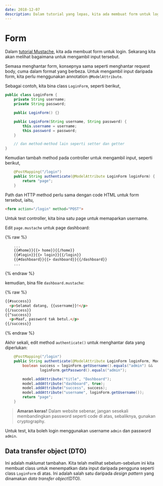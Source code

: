```yaml
---
date: 2018-12-07
description: Dalam tutorial yang lepas, kita ada membuat form untuk login. Sekarang kita akan melihat bagaimana untuk mengambil input tersebut.
---
```


# Form

Dalam [tutorial Mustache](mustache.md), kita ada membuat form untuk login.
Sekarang kita akan melihat bagaimana untuk mengambil input tersebut.

Semasa menghantar form, konsepnya sama seperti menghantar request body, cuma
dalam format yang berbeza. Untuk mengambil input daripada form, kita perlu
menggunakan annotation `@ModelAttribute`.

Sebagai contoh, kita bina class `LoginForm`, seperti berikut,

```java
public class LoginForm {
    private String username;
    private String password;

    public LoginForm() {}

    public LoginForm(String username, String password) {
        this.username = username;
        this.password = password;
    }

    // dan method-method lain seperti setter dan getter
}
```

Kemudian tambah method pada controller untuk mengambil input, seperti berikut,

```java
    @PostMapping("/login")
    public String authenticate(@ModelAttribute LoginForm loginForm) {
        return "page";
    }
```

Path dan HTTP method perlu sama dengan code HTML untuk form tersebut, iaitu,

```html
<form action="/login" method="POST">
```

Untuk test controller, kita bina satu page untuk memaparkan username.

Edit `page.mustache` untuk page dashboard:

{% raw %}
```html
    ...
    {{#home}}{{> home}}{{/home}}
    {{#login}}{{> login}}{{/login}}
    {{#dashboard}}{{> dashboard}}{{/dashboard}}
    ...
```
{% endraw %}

kemudian, bina file `dashboard.mustache`:

{% raw %}
```html
{{#success}}
  <p>Selamat datang, {{username}}!</p>
{{/success}}
{{^success}}
  <p>Maaf, password tak betul.</p>
{{/success}}
```
{% endraw %}

Akhir sekali, edit method `authenticate()` untuk menghantar data yang
diperlukan:

```java
    @PostMapping("/login")
    public String authenticate(@ModelAttribute LoginForm loginForm, Model model) {
        boolean success = loginForm.getUsername().equals("admin") &&
                loginForm.getPassword().equals("admin");

        model.addAttribute("title", "Dashboard");
        model.addAttribute("dashboard", true);
        model.addAttribute("success", success);
        model.addAttribute("username", loginForm.getUsername());
        return "page";
    }
```

> **Amaran keras!** Dalam website sebenar, jangan sesekali membandingkan
> password seperti code di atas, sebaliknya, gunakan cryptography.

Untuk test, kita boleh login menggunakan username `admin` dan password `admin`.

## Data transfer object (DTO)

Ini adalah maklumat tambahan. Kita telah melihat sebelum-sebelum ini kita
membuat class untuk menempatkan data input daripada pengguna seperti class
`LoginForm` di atas. Ini adalah salah satu daripada *design pattern* yang
dinamakan *data transfer object*(DTO).
